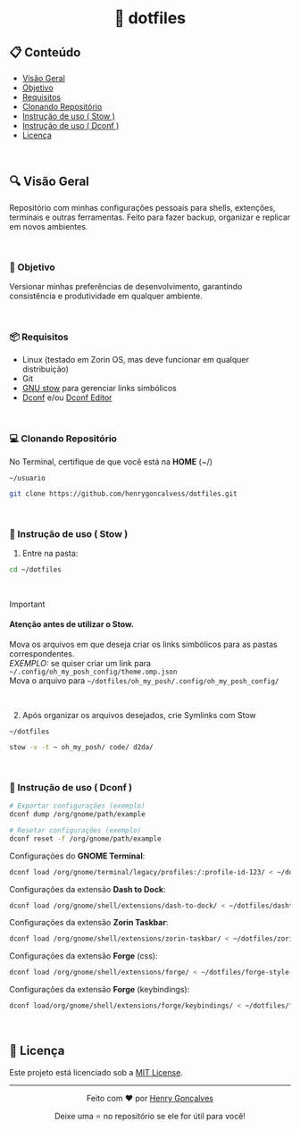 <h1 align=center>📂 dotfiles</h1>

## 📋 Conteúdo

- [Visão Geral](#overview)
- [Objetivo](#objective)
- [Requisitos](#prerequisites)
- [Clonando Repositório](#cloning-repo)
- [Instrução de uso ( Stow )](#use1)
- [Instrução de uso ( Dconf )](#use2)
- [Licença](#license)

<br>

<a name="overview"></a>
## 🔍 Visão Geral

Repositório com minhas configurações pessoais para shells, extenções, terminais e outras ferramentas.
Feito para fazer backup, organizar e replicar em novos ambientes.

<br>

<a name="objective"></a>
### 🎯 Objetivo

Versionar minhas preferências de desenvolvimento, garantindo consistência e produtividade em qualquer ambiente.

<br>

<a name="prerequisites"></a>
### 📦 Requisitos

- Linux (testado em Zorin OS, mas deve funcionar em qualquer distribuição)
- Git
- [GNU stow](https://www.gnu.org/software/stow/) para gerenciar links simbólicos
- [Dconf](https://wiki.gnome.org/Projects/dconf) e/ou [Dconf Editor](https://wiki.gnome.org/Apps(2f)DconfEditor.html)

<br>

<a name="cloning-repo"></a>
### 💻 Clonando Repositório

No Terminal, certifique de que você está na **HOME** (~/)

`~/usuario`
```bash
git clone https://github.com/henrygoncalvess/dotfiles.git
```

<br>

<a name="use1"></a>
### 📜 Instrução de uso ( Stow )

1. Entre na pasta:

```bash
cd ~/dotfiles
```  
<br>

> [!IMPORTANT]
> #### Atenção antes de utilizar o Stow.
> Mova os arquivos em que deseja criar os links simbólicos para as pastas correspondentes.  
> _EXEMPLO:_ se quiser criar um link para `~/.config/oh_my_posh_config/theme.omp.json`  
> Mova o arquivo para `~/dotfiles/oh_my_posh/.config/oh_my_posh_config/`
<br>

2. Após organizar os arquivos desejados, crie Symlinks com Stow

`~/dotfiles`
```bash
stow -v -t ~ oh_my_posh/ code/ d2da/
```

<br>

<a name="use2"></a>
### 📜 Instrução de uso ( Dconf )

```bash
# Exportar configurações (exemplo)
dconf dump /org/gnome/path/example

# Resetar configurações (exemplo)
dconf reset -f /org/gnome/path/example
```

Configurações do **GNOME Terminal**:

```bash
dconf load /org/gnome/terminal/legacy/profiles:/:profile-id-123/ < ~/dotfiles/gnome-terminal-backup.ini
```

Configurações da extensão **Dash to Dock**:

```bash
dconf load /org/gnome/shell/extensions/dash-to-dock/ < ~/dotfiles/dashtdock-backup.ini
```

Configurações da extensão **Zorin Taskbar**:

```bash
dconf load /org/gnome/shell/extensions/zorin-taskbar/ < ~/dotfiles/zorin-taskbar-backup.ini
```

Configurações da extensão **Forge** (css):

```bash
dconf load /org/gnome/shell/extensions/forge/ < ~/dotfiles/forge-style-backup.ini
```

Configurações da extensão **Forge** (keybindings):

```bash
dconf load/org/gnome/shell/extensions/forge/keybindings/ < ~/dotfiles/forge-keybindings-backup.ini
```

<br>

<a name="license"></a>
## 📄 Licença

Este projeto está licenciado sob a [MIT License](https://github.com/henrygoncalvess/dotfiles/blob/main/LICENSE).

---

<div align="center">
  <p>Feito com ❤️ por <a href="https://github.com/henrygoncalvess">Henry Gonçalves</a></p>
  <p>Deixe uma ⭐ no repositório se ele for útil para você!</p>
</div>

